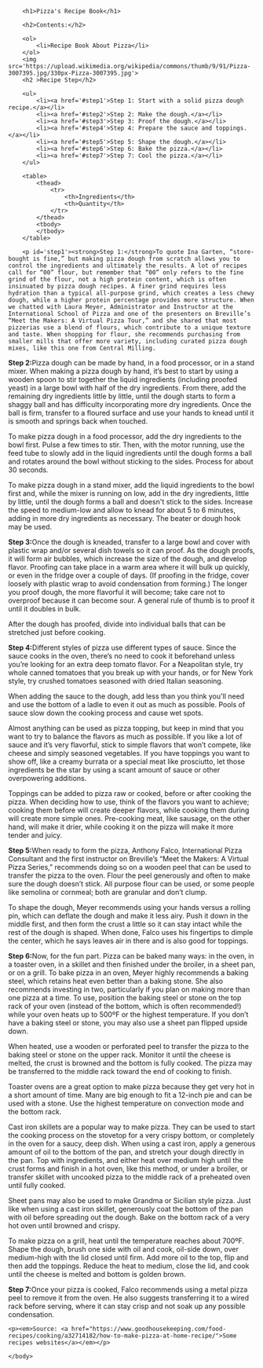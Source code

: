 <!DOCTYPE html>
<html>
    <head>
        <title>Pizza Recipes Book</title>
        <meta charset="utf-8">
        <style>
        </style>
    </head>
    <body>
       
        <h1>Pizza's Recipe Book</h1>
        
        <h2>Contents:</h2>
        
        <ol>
            <li>Recipe Book About Pizza</li>
        </ol>
        <img src='https://upload.wikimedia.org/wikipedia/commons/thumb/9/91/Pizza-3007395.jpg/330px-Pizza-3007395.jpg'> 
        <h2 >Recipe Step</h2>
        
        <ul>
            <li><a href='#step1'>Step 1: Start with a solid pizza dough recipe.</a></li>
            <li><a href='#step2'>Step 2: Make the dough.</a></li>
            <li><a href='#step3'>Step 3: Proof the dough.</a></li>
            <li><a href='#step4'>Step 4: Prepare the sauce and toppings.</a></li>
            <li><a href='#step5'>Step 5: Shape the dough.</a></li>
            <li><a href='#step6'>Step 6: Bake the pizza.</a></li>
            <li><a href='#step7'>Step 7: Cool the pizza.</a></li>
        </ul>
        
        <table>
            <thead>
                <tr>
                    <th>Ingredients</th>
                    <th>Quantity</th>
                </tr>
            </thead>
            <tbody>
            </tbody>
        </table>
        
        <p id='step1'><strong>Step 1:</strong>To quote Ina Garten, “store-bought is fine,” but making pizza dough from scratch allows you to control the ingredients and ultimately the results. A lot of recipes call for “00” flour, but remember that “00” only refers to the fine grind of the flour, not a high protein content, which is often insinuated by pizza dough recipes. A finer grind requires less hydration than a typical all-purpose grind, which creates a less chewy dough, while a higher protein percentage provides more structure. When we chatted with Laura Meyer, Administrator and Instructor at the International School of Pizza and one of the presenters on Breville’s “Meet the Makers: A Virtual Pizza Tour,” and she shared that most pizzerias use a blend of flours, which contribute to a unique texture and taste. When shopping for flour, she recommends purchasing from smaller mills that offer more variety, including curated pizza dough mixes, like this one from Central Milling.
</p>
 <p id='step2'><strong>Step 2:</strong>Pizza dough can be made by hand, in a food processor, or in a stand mixer. When making a pizza dough by hand, it’s best to start by using a wooden spoon to stir together the liquid ingredients (including proofed yeast) in a large bowl with half of the dry ingredients. From there, add the remaining dry ingredients little by little, until the dough starts to form a shaggy ball and has difficulty incorporating more dry ingredients. Once the ball is firm, transfer to a floured surface and use your hands to knead until it is smooth and springs back when touched.

To make pizza dough in a food processor, add the dry ingredients to the bowl first. Pulse a few times to stir. Then, with the motor running, use the feed tube to slowly add in the liquid ingredients until the dough forms a ball and rotates around the bowl without sticking to the sides. Process for about 30 seconds.

To make pizza dough in a stand mixer, add the liquid ingredients to the bowl first and, while the mixer is running on low, add in the dry ingredients, little by little, until the dough forms a ball and doesn't stick to the sides. Increase the speed to medium-low and allow to knead for about 5 to 6 minutes, adding in more dry ingredients as necessary. The beater or dough hook may be used.
</p>
<p id='step3'><strong>Step 3:</strong>Once the dough is kneaded, transfer to a large bowl and cover with plastic wrap and/or several dish towels so it can proof. As the dough proofs, it will form air bubbles, which increase the size of the dough, and develop flavor. Proofing can take place in a warm area where it will bulk up quickly, or even in the fridge over a couple of days. (If proofing in the fridge, cover loosely with plastic wrap to avoid condensation from forming.) The longer you proof dough, the more flavorful it will become; take care not to overproof because it can become sour. A general rule of thumb is to proof it until it doubles in bulk.

After the dough has proofed, divide into individual balls that can be stretched just before cooking.
</p>
<p id='step4'><strong>Step 4:</strong>Different styles of pizza use different types of sauce. Since the sauce cooks in the oven, there’s no need to cook it beforehand unless you’re looking for an extra deep tomato flavor. For a Neapolitan style, try whole canned tomatoes that you break up with your hands, or for New York style, try crushed tomatoes seasoned with dried Italian seasoning.

When adding the sauce to the dough, add less than you think you'll need and use the bottom of a ladle to even it out as much as possible. Pools of sauce slow down the cooking process and cause wet spots.

Almost anything can be used as pizza topping, but keep in mind that you want to try to balance the flavors as much as possible. If you like a lot of sauce and it’s very flavorful, stick to simple flavors that won’t compete, like cheese and simply seasoned vegetables. If you have toppings you want to show off, like a creamy burrata or a special meat like prosciutto, let those ingredients be the star by using a scant amount of sauce or other overpowering additions.

Toppings can be added to pizza raw or cooked, before or after cooking the pizza. When deciding how to use, think of the flavors you want to achieve; cooking them before will create deeper flavors, while cooking them during will create more simple ones. Pre-cooking meat, like sausage, on the other hand, will make it drier, while cooking it on the pizza will make it more tender and juicy.</p>
<p id='step5'><strong>Step 5:</strong>When ready to form the pizza, Anthony Falco, International Pizza Consultant and the first instructor on Breville’s “Meet the Makers: A Virtual Pizza Series,” recommends doing so on a wooden peel that can be used to transfer the pizza to the oven. Flour the peel generously and often to make sure the dough doesn’t stick. All purpose flour can be used, or some people like semolina or cornmeal; both are granular and don’t clump.

To shape the dough, Meyer recommends using your hands versus a rolling pin, which can deflate the dough and make it less airy. Push it down in the middle first, and then form the crust a little so it can stay intact while the rest of the dough is shaped. When done, Falco uses his fingertips to dimple the center, which he says leaves air in there and is also good for toppings.</p>
<p id='step6'><strong>Step 6:</strong>Now, for the fun part. Pizza can be baked many ways: in the oven, in a toaster oven, in a skillet and then finished under the broiler, in a sheet pan, or on a grill. To bake pizza in an oven, Meyer highly recommends a baking steel, which retains heat even better than a baking stone. She also recommends investing in two, particularly if you plan on making more than one pizza at a time. To use, position the baking steel or stone on the top rack of your oven (instead of the bottom, which is often recommended!) while your oven heats up to 500ºF or the highest temperature. If you don’t have a baking steel or stone, you may also use a sheet pan flipped upside down.

When heated, use a wooden or perforated peel to transfer the pizza to the baking steel or stone on the upper rack. Monitor it until the cheese is melted, the crust is browned and the bottom is fully cooked. The pizza may be transferred to the middle rack toward the end of cooking to finish.

Toaster ovens are a great option to make pizza because they get very hot in a short amount of time. Many are big enough to fit a 12-inch pie and can be used with a stone. Use the highest temperature on convection mode and the bottom rack.

Cast iron skillets are a popular way to make pizza. They can be used to start the cooking process on the stovetop for a very crispy bottom, or completely in the oven for a saucy, deep dish. When using a cast iron, apply a generous amount of oil to the bottom of the pan, and stretch your dough directly in the pan. Top with ingredients, and either heat over medium high until the crust forms and finish in a hot oven, like this method, or under a broiler, or transfer skillet with uncooked pizza to the middle rack of a preheated oven until fully cooked.

Sheet pans may also be used to make Grandma or Sicilian style pizza. Just like when using a cast iron skillet, generously coat the bottom of the pan with oil before spreading out the dough. Bake on the bottom rack of a very hot oven until browned and crispy.

To make pizza on a grill, heat until the temperature reaches about 700ºF. Shape the dough, brush one side with oil and cook, oil-side down, over medium-high with the lid closed until firm. Add more oil to the top, flip and then add the toppings. Reduce the heat to medium, close the lid, and cook until the cheese is melted and bottom is golden brown.</p>

<p id='step7'><strong>Step 7:</strong>Once your pizza is cooked, Falco recommends using a metal pizza peel to remove it from the oven. He also suggests transferring it to a wired rack before serving, where it can stay crisp and not soak up any possible condensation.</p>
       
    <p><em>Source: <a href="https://www.goodhousekeeping.com/food-recipes/cooking/a32714182/how-to-make-pizza-at-home-recipe/">Some recipes websites</a></em></p>
    
    </body>
</html>
